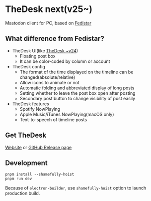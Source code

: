 # TheDesk next(v25~)

Mastodon client for PC, based on [Fedistar](https://github.com/h3poteto/fedistar)

## What difference from Fedistar?

* TheDesk UI(like [TheDesk ~v24](https://github.com/cutls/TheDesk))
  * Floating post box
  * It can be color-coded by column or account
* TheDesk config
  * The format of the time displayed on the timeline can be changed(absolute/relative)
  * Allow icons to animate or not
  * Automatic folding and abbreviated display of long posts
  * Setting whether to leave the post box open after posting
  * Secondary post button to change visibility of post easily
* TheDesk features
  * Spotify NowPlaying
  * Apple Music/iTunes NowPlaying(macOS only)
  * Text-to-speech of timeline posts


## Get TheDesk

[Website](https://thedesk.top) or [GitHub Release page](https://github.com/cutls/thedesk-next/releases)

## Development

```
pnpm install --shamefully-hoist
pnpm run dev
```

Because of `electron-builder`, use `shamefully-hoist` option to launch production build.
